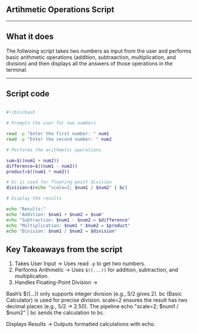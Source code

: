 ## Artihmetic Operations Script

---

## What it does

The follwoing script takes two numbers as input from the user and performs basic arithmetic operations (addition, subtraaction, multiplication, and division) and then displays all the answers of those operations in the terminal.

---

## Script code

```bash

#!/bin/bash

# Prompts the user for two numbers

read -p "Enter the first number: " num1
read -p "Enter the second number: " num2

# Performs the arithmetic operations

sum=$((num1 + num2))
difference=$((num1 - num2))
product=$((num1 * num2))

# bc is used for floating-point division
division=$(echo "scale=2; $num1 / $num2" | bc)

# Display the results

echo "Results:"
echo "Addition: $num1 + $num2 = $sum"
echo "Subtraction: $num1 - $num2 = $difference"
echo "Multiplication: $num1 * $num2 = $product"
echo "Division: $num1 / $num2 = $division"

```

## Key Takeaways from the script

1. Takes User Input → Uses read `-p` to get two numbers.
2. Performs Arithmetic → Uses `$((...))` for addition, subtraction, and multiplication.
3. Handles Floating-Point Division →

  Bash’s $((...)) only supports integer division (e.g., 5/2 gives 2).
    bc (Basic Calculator) is used for precise division.
    scale=2 ensures the result has two decimal places (e.g., 5/2 → 2.50).
    The pipeline echo "scale=2; $num1 / $num2" | bc sends the calculation to bc.

Displays Results → Outputs formatted calculations with echo.




